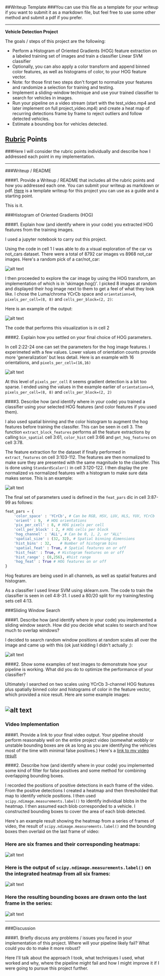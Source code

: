 ##Writeup Template
###You can use this file as a template for your writeup if you want to submit it as a markdown file, but feel free to use some other method and submit a pdf if you prefer.

---

**Vehicle Detection Project**

The goals / steps of this project are the following:

* Perform a Histogram of Oriented Gradients (HOG) feature extraction on a labeled training set of images and train a classifier Linear SVM classifier
* Optionally, you can also apply a color transform and append binned color features, as well as histograms of color, to your HOG feature vector. 
* Note: for those first two steps don't forget to normalize your features and randomize a selection for training and testing.
* Implement a sliding-window technique and use your trained classifier to search for vehicles in images.
* Run your pipeline on a video stream (start with the test_video.mp4 and later implement on full project_video.mp4) and create a heat map of recurring detections frame by frame to reject outliers and follow detected vehicles.
* Estimate a bounding box for vehicles detected.

[//]: # (Image References)
[image3]: ./examples/sliding_windows.jpg
[image4]: ./examples/sliding_window.jpg
[image5]: ./examples/bboxes_and_heat.png
[image6]: ./examples/labels_map.png
[image7]: ./examples/output_bboxes.png
[video1]: ./project_video.mp4

## [Rubric](https://review.udacity.com/#!/rubrics/513/view) Points
###Here I will consider the rubric points individually and describe how I addressed each point in my implementation.  

---
###Writeup / README

####1. Provide a Writeup / README that includes all the rubric points and how you addressed each one.  You can submit your writeup as markdown or pdf.  [Here](https://github.com/udacity/CarND-Vehicle-Detection/blob/master/writeup_template.md) is a template writeup for this project you can use as a guide and a starting point.  

This is it.

###Histogram of Oriented Gradients (HOG)

####1. Explain how (and identify where in your code) you extracted HOG features from the training images.

I used a jupyter notebook to carry out this project.

Using the code in cell 1 I was able to do a visual exploration of the car vs not_cars dataset. There were a total of 8792 car images vs 8968 not_car images. Here's a random pick of a car/not_car:

![alt text](./output_images/car_not_car.png "")

I then proceeded to explore the car image by using the HOG transform, an implementation of which is in 'skimage.hog()'. I picked 8 images at random and displayed their hog image next to them to get a feel of what they look like. I chose the Luma/chroma YCrCb space and `orientations=9`, `pixels_per_cell=(8, 8)` and `cells_per_block=(2, 2)`:

Here is an example of the output:

![alt text](./output_images/hog_images.png "")

The code that performs this visualization is in cell 2

####2. Explain how you settled on your final choice of HOG parameters.

In cell 2:22-24 one can set the parameters for the hog image features. I experimeted with a few values. Lower values of orientation counts provide more 'generalization' but less detail.
Here is an example with 16 orientations, and `pixels_per_cell=(16,16)`

![alt text](./output_images/hog_images_16_16.png "")

At this level of `pixels_per_cell` it seems gradient detection is a bit too sparse. I ended using the values in the example earlier of `orientations=9`, `pixels_per_cell=(8, 8)` and `cells_per_block=(2, 2)`

####3. Describe how (and identify where in your code) you trained a classifier using your selected HOG features (and color features if you used them).

I also used spatial binning and the color histogram to augment the hog features before training the classifer. This can be seen in cell 3. The function `extract_block_features` performs all the feature extractions by calling `bin_spatial` cell 3:61, `color_hist` cell 3:66 and `get_hog_features` on cell 3:78. 

The feature extraction for the dataset if finally performed in `extract_features` on cell 3:103-112. The features are then normalized to make sure they are presented with the same magnitude to the classifer. This is done using `StandardScaler()` in cell 3:120-122. I then display the pre normalized vs normalized features with a histogram to make sure data makes sense. This is an example:

![alt text](./output_images/normalized_features.png "")

The final set of parameters used is defined in the `feat_pars` dic in cell 3:87-99 as follows:
```python
feat_pars = {
    'color_space' : 'YCrCb', # Can be RGB, HSV, LUV, HLS, YUV, YCrCb
    'orient' : 9,  # HOG orientations
    'pix_per_cell' : 8, # HOG pixels per cell
    'cell_per_block' : 2, # HOG cells per block
    'hog_channel' : 'ALL', # Can be 0, 1, 2, or "ALL"
    'spatial_size' : (32, 32), # Spatial binning dimensions
    'hist_bins' : 32,    # Number of histogram bins
    'spatial_feat' : True, # Spatial features on or off
    'hist_feat' : True, # Histogram features on or off
    'hist_range' : (0,256), #hist range
    'hog_feat' : True # HOG features on or off
}
```
Hog features are being used in all channels, as well as spatial features and histogram.

As a classifier I used linear SVM using sklearn.svm. The code to train the classifier is seen in cell 4:8-31. I used a 80/20 split for my training/testing sets cell 4:13. 

###Sliding Window Search

####1. Describe how (and identify where in your code) you implemented a sliding window search.  How did you decide what scales to search and how much to overlap windows?

I decided to search random window positions at random scales all over the image and came up with this (ok just kidding I didn't actually ;):

![alt text][image3]

####2. Show some examples of test images to demonstrate how your pipeline is working.  What did you do to optimize the performance of your classifier?

Ultimately I searched on two scales using YCrCb 3-channel HOG features plus spatially binned color and histograms of color in the feature vector, which provided a nice result.  Here are some example images:

![alt text][image4]
---

### Video Implementation

####1. Provide a link to your final video output.  Your pipeline should perform reasonably well on the entire project video (somewhat wobbly or unstable bounding boxes are ok as long as you are identifying the vehicles most of the time with minimal false positives.)
Here's a [link to my video result](./project_video.mp4)


####2. Describe how (and identify where in your code) you implemented some kind of filter for false positives and some method for combining overlapping bounding boxes.

I recorded the positions of positive detections in each frame of the video.  From the positive detections I created a heatmap and then thresholded that map to identify vehicle positions.  I then used `scipy.ndimage.measurements.label()` to identify individual blobs in the heatmap.  I then assumed each blob corresponded to a vehicle.  I constructed bounding boxes to cover the area of each blob detected.  

Here's an example result showing the heatmap from a series of frames of video, the result of `scipy.ndimage.measurements.label()` and the bounding boxes then overlaid on the last frame of video:

### Here are six frames and their corresponding heatmaps:

![alt text][image5]

### Here is the output of `scipy.ndimage.measurements.label()` on the integrated heatmap from all six frames:
![alt text][image6]

### Here the resulting bounding boxes are drawn onto the last frame in the series:
![alt text][image7]



---

###Discussion

####1. Briefly discuss any problems / issues you faced in your implementation of this project.  Where will your pipeline likely fail?  What could you do to make it more robust?

Here I'll talk about the approach I took, what techniques I used, what worked and why, where the pipeline might fail and how I might improve it if I were going to pursue this project further.  

